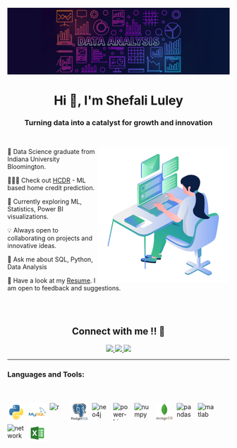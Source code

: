 [![MasterHead](./media/banner.png)](https://www.linkedin.com/in/shefali-luley/)

<h1 align="center">Hi 👋, I'm Shefali Luley</h1>
<h3 align="center">Turning data into a catalyst for growth and innovation</h3>

<br/>

<p>
    <img align="right" alt="Coding" width="300" src="./media/avatar.png" />

📖 Data Science graduate from Indiana University Bloomington.

🧑🏻‍💻 Check out [HCDR](https://github.com/ShefaliL/Home-Credit-Default-Risk) - ML based home credit prediction.

🧐 Currently exploring ML, Statistics, Power BI visualizations.

💡 Always open to collaborating on projects and innovative ideas.

💬 Ask me about SQL, Python, Data Analysis

📄 Have a look at my [Resume](https://drive.google.com/file/d/1b0_2QrOx0Exgsp6T-2O0fYRf1oPrXblJ/view?usp=sharing). I am open to feedback and suggestions.

</p>
<br/>

<br/>
<h2 align="center">Connect with me !! 🤝</h2>

<p align="center">
	<a href="https://www.linkedin.com/in/shefali-luley/" target="_blank" >
		<img src="https://img.shields.io/badge/LinkedIn-0077B5?style=for-the-badge&logo=linkedin&logoColor=white" />
	<!-- </a>
        <a href="https://shubhambhagat.com" target="_blank" >
		<img src="https://img.shields.io/badge/portfolio-1AA260?style=for-the-badge&logo=About.me&logoColor=white" />
	</a> -->
        <a href="mailto:shefaliluley@gmail.com" target="_blank" >
		<img src="https://img.shields.io/badge/Gmail-D14836?style=for-the-badge&logo=gmail&logoColor=white" />
	</a>
    <a href="https://medium.com/@shefaliluley" target="_blank" >
		<img src="https://img.shields.io/badge/Medium-12100E?style=for-the-badge&logo=medium&logoColor=white" />
	</a>
</p>



<!-- <p>Aside from my technical background, you will see me playing guitar, sketching portraits, or cooking. Outside of work, I've been working as a freelance music producer and have collaborated with different music enthusiasts on their projects. </p> -->

<hr/>
<h3 align="left">Languages and Tools:</h3>
<br/>

<p align="left">

<!-- <img align="left" src="https://raw.githubusercontent.com/devicons/devicon/master/icons/java/java-original.svg" alt="java" width="40" height="40" style="padding-right:8px; padding-top:8px"/> -->

<img align="left" src="https://raw.githubusercontent.com/devicons/devicon/master/icons/python/python-original.svg" alt="python" width="40" height="40" style="padding-right:8px; padding-top:8px"/>

<img align="left" src="https://raw.githubusercontent.com/devicons/devicon/master/icons/mysql/mysql-original-wordmark.svg" alt="mysql" width="40" height="40" style="padding-right:8px; padding-top:8px"/>

<img align="left" src="https://cdn.jsdelivr.net/gh/devicons/devicon/icons/r/r-original.svg" alt="r" width="40" height="40" style="padding-right:8px; padding-top:8px"/>

<img align="left" src="https://raw.githubusercontent.com/devicons/devicon/master/icons/postgresql/postgresql-original-wordmark.svg" alt="postgresql" width="40" height="40" style="padding-right:8px; padding-top:8px"/>

<img align="left" src="https://cdn.jsdelivr.net/gh/devicons/devicon/icons/neo4j/neo4j-original-wordmark.svg" alt="neo4j" width="40" height="40" style="padding-right:8px; padding-top:8px"/>

<img align="left" width="40" height="40" src="https://img.icons8.com/color/48/power-bi.png" alt="power-bi" style="padding-right:8px; padding-top:8px"/>

<img align="left" src="https://cdn.jsdelivr.net/gh/devicons/devicon/icons/numpy/numpy-original.svg" alt="numpy" width="40" height="40" style="padding-right:8px; padding-top:8px"/>

<img align="left" src="https://raw.githubusercontent.com/devicons/devicon/master/icons/mongodb/mongodb-original-wordmark.svg" alt="mongodb" width="40" height="40" style="padding-right:8px; padding-top:8px"/>

<img align="left" src="https://cdn.jsdelivr.net/gh/devicons/devicon/icons/pandas/pandas-original-wordmark.svg" alt="pandas" width="40" height="40" style="padding-right:8px; padding-top:8px"/>

<img align="left" src="https://cdn.jsdelivr.net/gh/devicons/devicon/icons/matlab/matlab-original.svg" alt="matlab" width="40" height="40" style="padding-right:8px; padding-top:8px"/>

<img align="left" src="https://cdn.jsdelivr.net/gh/devicons/devicon/icons/networkx/networkx-original.svg" alt="networkx" width="40" height="40" style="padding-right:8px; padding-top:8px"/>

<img align="left" src="./media/excel.png" alt="networkx" width="40" height="40" style="padding-right:8px; padding-top:8px"/>

</p>


